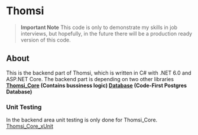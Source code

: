# Thomsi
> **Important Note**
> This code is only to demonstrate my skills in job interviews, but hopefully, in the future there will be a production ready version of this code.

## About
This is the backend part of Thomsi, which is written in C# with .NET 6.0 and ASP.NET Core.
The backend part is depending on two other libraries **[Thomsi_Core](https://github.com/Thomashh2k/Thomsi_Core) (Contains bussiness logic) [Database](https://github.com/Thomashh2k/Thomsi_DB) (Code-First Postgres Database)**

### Unit Testing
 In the backend area unit testing is only done for Thomsi_Core. [Thomsi_Core_xUnit](https://github.com/Thomashh2k/Thomsi_Core_xUnit)
